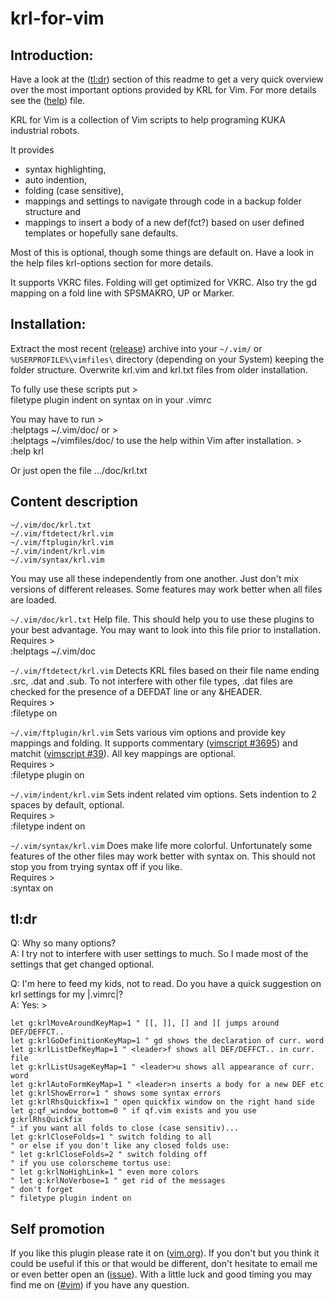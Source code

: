 # krl-for-vim

## Introduction:

Have a look at the ([tl:dr][2]) section of this readme to get a very quick
overview over the most important options provided by KRL for Vim. For more
details see the ([help][3]) file.

KRL for Vim is a collection of Vim scripts to help programing KUKA industrial
robots. 

It provides 
* syntax highlighting, 
* auto indention,
* folding (case sensitive), 
* mappings and settings to navigate through code in a backup folder structure and 
* mappings to insert a body of a new def(fct?) based on user defined templates
  or hopefully sane defaults. 

Most of this is optional, though some things are default on. Have a look in the
help files krl-options section for more details.

It supports VKRC files. Folding will get optimized for VKRC. Also try the
gd mapping on a fold line with SPSMAKRO, UP or Marker.

## Installation:

Extract the most recent ([release][1]) archive into your `~/.vim/` or
`%USERPROFILE%\vimfiles\` directory (depending on your System) keeping the
folder structure. Overwrite krl.vim and krl.txt files from older installation. 

To fully use these scripts put >  
    filetype plugin indent on
    syntax on
in your .vimrc

You may have to run >  
    :helptags ~/.vim/doc/
or >  
    :helptags ~/vimfiles/doc/
to use the help within Vim after installation. >  
    :help krl

Or just open the file .../doc/krl.txt

## Content description

    ~/.vim/doc/krl.txt
    ~/.vim/ftdetect/krl.vim
    ~/.vim/ftplugin/krl.vim
    ~/.vim/indent/krl.vim
    ~/.vim/syntax/krl.vim

You may use all these independently from one another. Just don't mix versions
of different releases. Some features may work better when all files are loaded.

`~/.vim/doc/krl.txt`
Help file. This should help you to use these plugins to your best
advantage. You may want to look into this file prior to installation.  
Requires >  
    :helptags ~/.vim/doc

`~/.vim/ftdetect/krl.vim`
Detects KRL files based on their file name ending .src, .dat and .sub. To not
interfere with other file types, .dat files are checked for the presence of a
DEFDAT line or any &HEADER.  
Requires >  
    :filetype on

`~/.vim/ftplugin/krl.vim`
Sets various vim options and provide key mappings and folding. It supports
commentary ([vimscript #3695][7]) and matchit ([vimscript #39][8]). All key
mappings are optional.  
Requires >  
    :filetype plugin on

`~/.vim/indent/krl.vim`
Sets indent related vim options. Sets indention to 2 spaces by default,
optional.  
Requires >  
    :filetype indent on

`~/.vim/syntax/krl.vim`
Does make life more colorful. Unfortunately some features of the other files
may work better with syntax on. This should not stop you from trying syntax
off if you like.  
Requires >  
    :syntax on

## tl:dr
Q: Why so many options?  
A: I try not to interfere with user settings to much. So I made most of the
   settings that get changed optional.

Q: I'm here to feed my kids, not to read. Do you have a quick suggestion on
   krl settings for my |.vimrc|?  
A: Yes: >  

    let g:krlMoveAroundKeyMap=1 " [[, ]], [] and ][ jumps around DEF/DEFFCT..
    let g:krlGoDefinitionKeyMap=1 " gd shows the declaration of curr. word
    let g:krlListDefKeyMap=1 " <leader>f shows all DEF/DEFFCT.. in curr. file
    let g:krlListUsageKeyMap=1 " <leader>u shows all appearance of curr. word
    let g:krlAutoFormKeyMap=1 " <leader>n inserts a body for a new DEF etc
    let g:krlShowError=1 " shows some syntax errors
    let g:krlRhsQuickfix=1 " open quickfix window on the right hand side
    let g:qf_window_bottom=0 " if qf.vim exists and you use g:krlRhsQuickfix
    " if you want all folds to close (case sensitiv)...
    let g:krlCloseFolds=1 " switch folding to all
    " or else if you don't like any closed folds use:
    " let g:krlCloseFolds=2 " switch folding off
    " if you use colorscheme tortus use:
    " let g:krlNoHighLink=1 " even more colors 
    " let g:krlNoVerbose=1 " get rid of the messages
    " don't forget
    " filetype plugin indent on

## Self promotion

If you like this plugin please rate it on ([vim.org][4]). If you don't but you
think it could be useful if this or that would be different, don't hesitate to
email me or even better open an ([issue][5]). With a little luck and good
timing you may find me on ([#vim][6]) if you have any question.

[1]: https://github.com/KnoP-01/krl-for-vim/releases
[2]: https://github.com/KnoP-01/krl-for-vim#tldr
[3]: https://github.com/KnoP-01/krl-for-vim/blob/master/doc/krl.txt
[4]: https://vim.sourceforge.io/scripts/script.php?script_id=5344
[5]: https://github.com/KnoP-01/krl-for-vim/issues
[6]: irc://irc.freenode.net/#vim
[7]: https://vim.sourceforge.io/scripts/script.php?script_id=3695
[8]: https://vim.sourceforge.io/scripts/script.php?script_id=39
